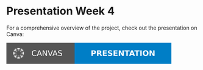 
# Presentation Week 4

For a comprehensive overview of the project, check out the presentation on Canva:  

[![Presentation](../logo.svg)](https://www.canva.com/design/DAGWxwSKESQ/ZpxDrIR3Pk85YzHoxF3rVQ/view?utm_content=DAGWxwSKESQ&utm_campaign=designshare&utm_medium=link2&utm_source=uniquelinks&utlId=h8280f16971)





